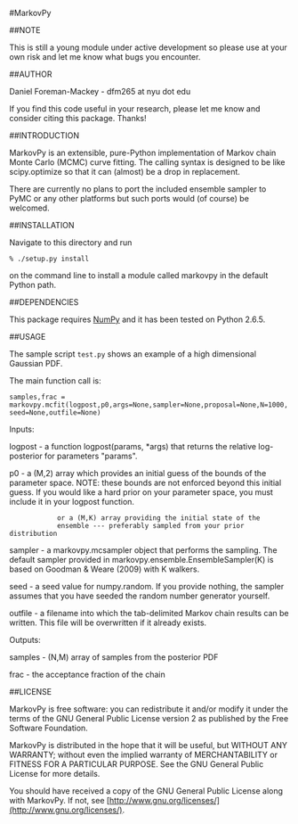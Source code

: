 #MarkovPy

##NOTE

This is still a young module under active development so please use 
at your own risk and let me know what bugs you encounter.


##AUTHOR

Daniel Foreman-Mackey - dfm265 at nyu dot edu

If you find this code useful in your research, please let me know and
consider citing this package. Thanks!


##INTRODUCTION

MarkovPy is an extensible, pure-Python implementation of Markov chain
Monte Carlo (MCMC) curve fitting. The calling syntax is designed to be
like scipy.optimize so that it can (almost) be a drop in replacement.

There are currently no plans to port the included ensemble sampler to
PyMC or any other platforms but such ports would (of course) be welcomed.


##INSTALLATION

Navigate to this directory and run

`% ./setup.py install`

on the command line to install a module called markovpy in the default
Python path.


##DEPENDENCIES

This package requires [NumPy](http://numpy.scipy.org/) and it has been
tested on Python 2.6.5.


##USAGE

The sample script `test.py` shows an example of a high dimensional
Gaussian PDF.

The main function call is:

`samples,frac = markovpy.mcfit(logpost,p0,args=None,sampler=None,proposal=None,N=1000,seed=None,outfile=None)`

Inputs:

logpost     -   a function logpost(params, *args) that returns the relative
                log-posterior for parameters "params".

p0          -   a (M,2) array which provides an initial guess of the bounds
                of the parameter space. NOTE: these bounds are not enforced
                beyond this initial guess. If you would like a hard prior
                on your parameter space, you must include it in your logpost
                function.
                
                or a (M,K) array providing the initial state of the
                ensemble --- preferably sampled from your prior distribution

sampler     -   a markovpy.mcsampler object that performs the sampling.
                The default sampler provided in 
                markovpy.ensemble.EnsembleSampler(K)
                is based on Goodman & Weare (2009) with K walkers.

seed        -   a seed value for numpy.random.  If you provide nothing,
                the sampler assumes that you have seeded the random
                number generator yourself.
                
outfile     -   a filename into which the tab-delimited Markov chain
                results can be written.  This file will be overwritten
                if it already exists.

Outputs:

samples     -   (N,M) array of samples from the posterior PDF

frac        -   the acceptance fraction of the chain


##LICENSE

MarkovPy is free software: you can redistribute it and/or modify
it under the terms of the GNU General Public License version 2 as
published by the Free Software Foundation.

MarkovPy is distributed in the hope that it will be useful,
but WITHOUT ANY WARRANTY; without even the implied warranty of
MERCHANTABILITY or FITNESS FOR A PARTICULAR PURPOSE.  See the
GNU General Public License for more details.

You should have received a copy of the GNU General Public License
along with MarkovPy.  If not, see [http://www.gnu.org/licenses/](http://www.gnu.org/licenses/).
